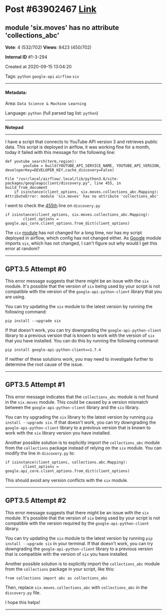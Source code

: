 
# Post \#63902467 [Link](https://stackoverflow.com/questions/63902467/)

## module 'six.moves' has no attribute 'collections_abc'

**Vote**: 4 (532/702) **Views**: 8423 (450/702) 

**Internal ID** \#1-3-294

Created at 2020-09-15 13:04:20

Tags: `python` `google-api` `airflow` `six`

----------

#### Metadata:

Area: `Data Science & Machine Learning`

Language: `python` (full parsed tag list: `python`)

----------

**Notepad**


----------

I have a script that connects to YouTube API version 3 and retrieves public data. This script is deployed in airflow, it was working fine for a month, today it failed with this message for the following line:
```
def youtube_search(term,region):
        youtube = build(YOUTUBE_API_SERVICE_NAME, YOUTUBE_API_VERSION, developerKey=DEVELOPER_KEY,cache_discovery=False)
```

```
File "/usr/local/airflow/.local/lib/python3.6/site-packages/googleapiclient/discovery.py", line 455, in build_from_document
    if isinstance(client_options, six.moves.collections_abc.Mapping):
AttributeError: module 'six.moves' has no attribute 'collections_abc'
```

I went to check the [455th](https://github.com/googleapis/google-api-python-client/blob/master/googleapiclient/discovery.py) line on `discovery.py`
```
if isinstance(client_options, six.moves.collections_abc.Mapping):
        client_options = google.api_core.client_options.from_dict(client_options)
```

The `six` [module](https://github.com/benjaminp/six/blob/master/six.py) has not changed for a long time, nor has my script deployed in airflow, which config has not changed either.
As [Google](https://github.com/googleapis/google-api-python-client/blob/master/googleapiclient/discovery.py) module imports `six`, which has not changed, I can't figure out why would I get this error at random?


----------
        
## GPT3.5 Attempt \#0

This error message suggests that there might be an issue with the `six` module. It's possible that the version of `six` being used by your script is not compatible with the version of the `google-api-python-client` library that you are using.

You can try updating the `six` module to the latest version by running the following command:

```
pip install --upgrade six
```

If that doesn't work, you can try downgrading the `google-api-python-client` library to a previous version that is known to work with the version of `six` that you have installed. You can do this by running the following command:

```
pip install google-api-python-client==1.7.4
```

If neither of these solutions work, you may need to investigate further to determine the root cause of the issue.

--------

## GPT3.5 Attempt \#1

This error message indicates that the `collections_abc` module is not found in the `six.moves` module. This could be caused by a version mismatch between the `google-api-python-client` library and the `six` library.

You can try upgrading the `six` library to the latest version by running `pip install --upgrade six`. If that doesn't work, you can try downgrading the `google-api-python-client` library to a previous version that is known to work with the `six` library version you have installed.

Another possible solution is to explicitly import the `collections_abc` module from the `collections` package instead of relying on the `six` module. You can modify the line in `discovery.py` to:

```
if isinstance(client_options, collections.abc.Mapping):
        client_options = google.api_core.client_options.from_dict(client_options)
```

This should avoid any version conflicts with the `six` module.

--------

## GPT3.5 Attempt \#2

This error message suggests that there might be an issue with the `six` module. It's possible that the version of `six` being used by your script is not compatible with the version required by the `google-api-python-client` library.

You can try updating the `six` module to the latest version by running `pip install --upgrade six` in your terminal. If that doesn't work, you can try downgrading the `google-api-python-client` library to a previous version that is compatible with the version of `six` you have installed.

Another possible solution is to explicitly import the `collections_abc` module from the `collections` package in your script, like this:

```
from collections import abc as collections_abc
```

Then, replace `six.moves.collections_abc` with `collections_abc` in the `discovery.py` file.

I hope this helps!

--------
